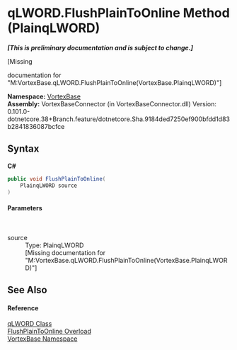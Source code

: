 # qLWORD.FlushPlainToOnline Method (PlainqLWORD)
 _**\[This is preliminary documentation and is subject to change.\]**_

\[Missing <summary> documentation for "M:VortexBase.qLWORD.FlushPlainToOnline(VortexBase.PlainqLWORD)"\]

**Namespace:**&nbsp;<a href="N_VortexBase.md">VortexBase</a><br />**Assembly:**&nbsp;VortexBaseConnector (in VortexBaseConnector.dll) Version: 0.101.0-dotnetcore.38+Branch.feature/dotnetcore.Sha.9184ded7250ef900bfdd1d83b2841836087bcfce

## Syntax

**C#**<br />
``` C#
public void FlushPlainToOnline(
	PlainqLWORD source
)
```


#### Parameters
&nbsp;<dl><dt>source</dt><dd>Type: PlainqLWORD<br />\[Missing <param name="source"/> documentation for "M:VortexBase.qLWORD.FlushPlainToOnline(VortexBase.PlainqLWORD)"\]</dd></dl>

## See Also


#### Reference
<a href="T_VortexBase_qLWORD.md">qLWORD Class</a><br /><a href="Overload_VortexBase_qLWORD_FlushPlainToOnline.md">FlushPlainToOnline Overload</a><br /><a href="N_VortexBase.md">VortexBase Namespace</a><br />